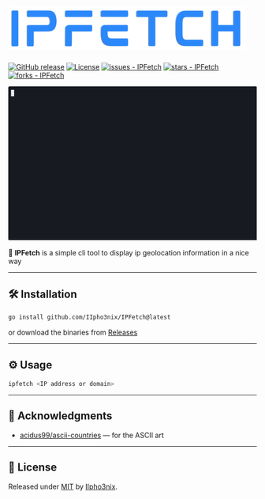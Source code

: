 # ![IPFetch Logo](./assets/logo.png "IPFetch Logo")

[![GitHub release](https://img.shields.io/github/release/IIpho3nix/IPFetch?include_prereleases=&sort=semver&color=brightgreen)](https://github.com/IIpho3nix/IPFetch/releases/)
[![License](https://img.shields.io/badge/License-MIT-brightgreen)](#license)
[![issues - IPFetch](https://img.shields.io/github/issues/IIpho3nix/IPFetch)](https://github.com/IIpho3nix/IPFetch/issues)
[![stars - IPFetch](https://img.shields.io/github/stars/IIpho3nix/IPFetch?style=social)](https://github.com/IIpho3nix/IPFetch)
[![forks - IPFetch](https://img.shields.io/github/forks/IIpho3nix/IPFetch?style=social)](https://github.com/IIpho3nix/IPFetch)

![IPFetch Showcase](./assets/showcase.gif "IPFetch Showcase")

🚀 **IPFetch** is a simple cli tool to display ip geolocation information in a nice way

---

## 🛠️ Installation

```bash
go install github.com/IIpho3nix/IPFetch@latest
```

or download the binaries from [Releases](https://github.com/IIpho3nix/IPFetch/releases)

---

## ⚙️ Usage

```bash
ipfetch <IP address or domain>
```

---

## 🙌 Acknowledgments

- [acidus99/ascii-countries](https://github.com/acidus99/ascii-countries) — for the ASCII art

---

## 📝 License

Released under [MIT](/LICENSE) by [IIpho3nix](https://github.com/IIpho3nix).